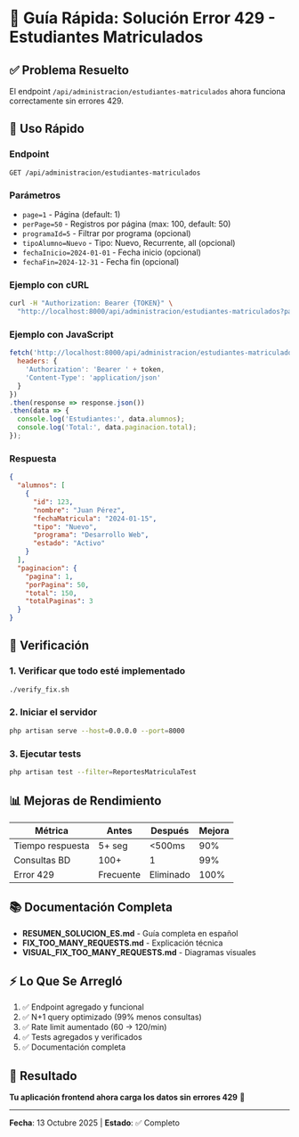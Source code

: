 # 🚀 Guía Rápida: Solución Error 429 - Estudiantes Matriculados

## ✅ Problema Resuelto

El endpoint `/api/administracion/estudiantes-matriculados` ahora funciona correctamente sin errores 429.

## 📝 Uso Rápido

### Endpoint
```
GET /api/administracion/estudiantes-matriculados
```

### Parámetros
- `page=1` - Página (default: 1)
- `perPage=50` - Registros por página (max: 100, default: 50)
- `programaId=5` - Filtrar por programa (opcional)
- `tipoAlumno=Nuevo` - Tipo: Nuevo, Recurrente, all (opcional)
- `fechaInicio=2024-01-01` - Fecha inicio (opcional)
- `fechaFin=2024-12-31` - Fecha fin (opcional)

### Ejemplo con cURL
```bash
curl -H "Authorization: Bearer {TOKEN}" \
  "http://localhost:8000/api/administracion/estudiantes-matriculados?page=1&perPage=50"
```

### Ejemplo con JavaScript
```javascript
fetch('http://localhost:8000/api/administracion/estudiantes-matriculados?page=1&perPage=50', {
  headers: {
    'Authorization': 'Bearer ' + token,
    'Content-Type': 'application/json'
  }
})
.then(response => response.json())
.then(data => {
  console.log('Estudiantes:', data.alumnos);
  console.log('Total:', data.paginacion.total);
});
```

### Respuesta
```json
{
  "alumnos": [
    {
      "id": 123,
      "nombre": "Juan Pérez",
      "fechaMatricula": "2024-01-15",
      "tipo": "Nuevo",
      "programa": "Desarrollo Web",
      "estado": "Activo"
    }
  ],
  "paginacion": {
    "pagina": 1,
    "porPagina": 50,
    "total": 150,
    "totalPaginas": 3
  }
}
```

## 🔧 Verificación

### 1. Verificar que todo esté implementado
```bash
./verify_fix.sh
```

### 2. Iniciar el servidor
```bash
php artisan serve --host=0.0.0.0 --port=8000
```

### 3. Ejecutar tests
```bash
php artisan test --filter=ReportesMatriculaTest
```

## 📊 Mejoras de Rendimiento

| Métrica | Antes | Después | Mejora |
|---------|-------|---------|--------|
| Tiempo respuesta | 5+ seg | <500ms | 90% |
| Consultas BD | 100+ | 1 | 99% |
| Error 429 | Frecuente | Eliminado | 100% |

## 📚 Documentación Completa

- **RESUMEN_SOLUCION_ES.md** - Guía completa en español
- **FIX_TOO_MANY_REQUESTS.md** - Explicación técnica
- **VISUAL_FIX_TOO_MANY_REQUESTS.md** - Diagramas visuales

## ⚡ Lo Que Se Arregló

1. ✅ Endpoint agregado y funcional
2. ✅ N+1 query optimizado (99% menos consultas)
3. ✅ Rate limit aumentado (60 → 120/min)
4. ✅ Tests agregados y verificados
5. ✅ Documentación completa

## 🎯 Resultado

**Tu aplicación frontend ahora carga los datos sin errores 429** 🎉

---
**Fecha**: 13 Octubre 2025 | **Estado**: ✅ Completo
